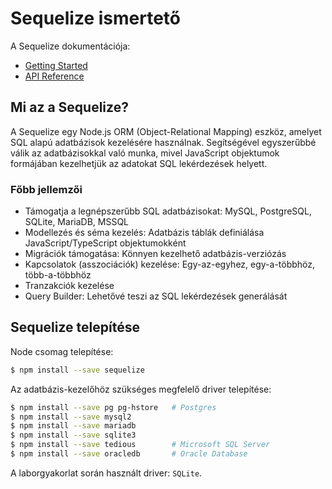 # Sequelize ismertető

A Sequelize dokumentációja:
- [Getting Started](https://sequelize.org/docs/v6/getting-started/)
- [API Reference](https://sequelize.org/api/v6/identifiers)

## Mi az a Sequelize?

A Sequelize egy Node.js ORM (Object-Relational Mapping) eszköz, amelyet SQL alapú adatbázisok kezelésére használnak. Segítségével egyszerűbbé válik az adatbázisokkal való munka, mivel JavaScript objektumok formájában kezelhetjük az adatokat SQL lekérdezések helyett.

### Főbb jellemzői

- Támogatja a legnépszerűbb SQL adatbázisokat: MySQL, PostgreSQL, SQLite, MariaDB, MSSQL
- Modellezés és séma kezelés: Adatbázis táblák definiálása JavaScript/TypeScript objektumokként
- Migrációk támogatása: Könnyen kezelhető adatbázis-verziózás
- Kapcsolatok (asszociációk) kezelése: Egy-az-egyhez, egy-a-többhöz, több-a-többhöz
- Tranzakciók kezelése
- Query Builder: Lehetővé teszi az SQL lekérdezések generálását

## Sequelize telepítése

Node csomag telepítése:
```bash
$ npm install --save sequelize
```
Az adatbázis-kezelőhöz szükséges megfelelő driver telepítése:
```bash
$ npm install --save pg pg-hstore   # Postgres
$ npm install --save mysql2
$ npm install --save mariadb
$ npm install --save sqlite3
$ npm install --save tedious        # Microsoft SQL Server
$ npm install --save oracledb       # Oracle Database
```
A laborgyakorlat során használt driver: `SQLite`.